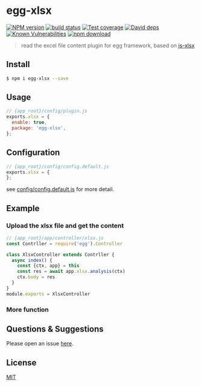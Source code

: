 # egg-xlsx

[![NPM version][npm-image]][npm-url]
[![build status][travis-image]][travis-url]
[![Test coverage][codecov-image]][codecov-url]
[![David deps][david-image]][david-url]
[![Known Vulnerabilities][snyk-image]][snyk-url]
[![npm download][download-image]][download-url]

[npm-image]: https://img.shields.io/npm/v/egg-xlsx.svg?style=flat-square
[npm-url]: https://npmjs.org/package/egg-xlsx
[travis-image]: https://img.shields.io/travis/eggjs/egg-xlsx.svg?style=flat-square
[travis-url]: https://travis-ci.org/eggjs/egg-xlsx
[codecov-image]: https://img.shields.io/codecov/c/github/eggjs/egg-xlsx.svg?style=flat-square
[codecov-url]: https://codecov.io/github/eggjs/egg-xlsx?branch=master
[david-image]: https://img.shields.io/david/eggjs/egg-xlsx.svg?style=flat-square
[david-url]: https://david-dm.org/eggjs/egg-xlsx
[snyk-image]: https://snyk.io/test/npm/egg-xlsx/badge.svg?style=flat-square
[snyk-url]: https://snyk.io/test/npm/egg-xlsx
[download-image]: https://img.shields.io/npm/dm/egg-xlsx.svg?style=flat-square
[download-url]: https://npmjs.org/package/egg-xlsx

> read the excel file content plugin for egg framework, based on [js-xlsx](https://github.com/SheetJS/js-xlsx)

## Install

```bash
$ npm i egg-xlsx --save
```

## Usage

```js
// {app_root}/config/plugin.js
exports.xlsx = {
  enable: true,
  package: 'egg-xlsx',
};
```

## Configuration

```js
// {app_root}/config/config.default.js
exports.xlsx = {
};
```

see [config/config.default.js](config/config.default.js) for more detail.

## Example

### Upload the xlsx file and get the content

```js
// {app_root}/app/controller/xlsx.js
const Contrller = require('egg').Controller

class XlsxController extends Contrller {
  async index() {
    const {ctx, app} = this
    const res = await app.xlsx.analysis(ctx)
    ctx.body = res
  }
}
module.exports = XlsxController
```
### More function
<!-- example here -->

## Questions & Suggestions

Please open an issue [here](https://github.com/eggjs/egg/issues).

## License

[MIT](LICENSE)
